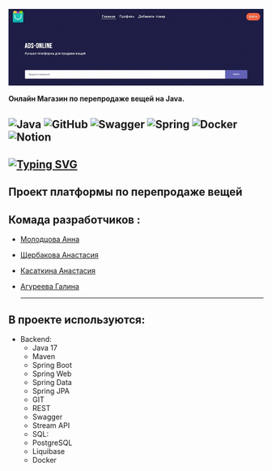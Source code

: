 ![src](.\Screen.jpg)

__Онлайн Магазин по перепродаже вещей на Java.__

![Java](https://img.shields.io/badge/java-%23ED8B00.svg?style=for-the-badge&logo=java&logoColor=white) ![GitHub](https://img.shields.io/badge/github-%23121011.svg?style=for-the-badge&logo=github&logoColor=white) ![Swagger](https://img.shields.io/badge/-Swagger-%23Clojure?style=for-the-badge&logo=swagger&logoColor=white) ![Spring](https://img.shields.io/badge/spring-%236DB33F.svg?style=for-the-badge&logo=spring&logoColor=white) ![Docker](https://img.shields.io/badge/docker-%230db7ed.svg?style=for-the-badge&logo=docker&logoColor=white) ![Notion](https://img.shields.io/badge/Notion-%23000000.svg?style=for-the-badge&logo=notion&logoColor=white)
------
[![Typing SVG](https://readme-typing-svg.herokuapp.com?color=43da0b&lines=ONLINE+STORE)](https://git.io/typing-svg)
---
## Проект платформы по перепродаже вещей 
## Комада разработчиков :

- [Молодцова Анна](https://github.com/renasafetysea)
- [Щербакова Анастасия](https://github.com/AnaSchD)
- [Касаткина Анастасия](https://github.com/Kastacey29)
- [Агуреева Галина](https://github.com/Galinaag4)

   ---------------

##  **В проекте используются**:

* Backend:
    - Java 17
    - Maven
    - Spring Boot
    - Spring Web
    - Spring Data
    - Spring JPA
    - GIT
    - REST
    - Swagger
    - Stream API
    - SQL:
    - PostgreSQL
    - Liquibase
    - Docker
